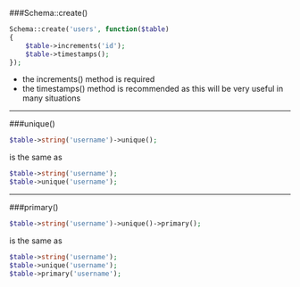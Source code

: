 ###Schema::create()

```php
Schema::create('users', function($table)
{
	$table->increments('id');					
	$table->timestamps();						
});
```

* the increments() method is required
* the timestamps() method is recommended as this will be very useful in many situations

___

###unique()

```php
$table->string('username')->unique();
```

is the same as

```php
$table->string('username');
$table->unique('username');
```
___

###primary()

```php
$table->string('username')->unique()->primary();
```

is the same as 

```php
$table->string('username');
$table->unique('username');
$table->primary('username');
